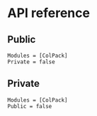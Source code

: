 # API reference

## Public

```@autodocs
Modules = [ColPack]
Private = false
```

## Private

```@autodocs
Modules = [ColPack]
Public = false
```
